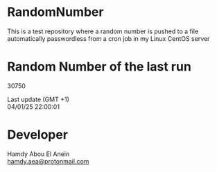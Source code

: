 # RandomNumber    
This is a test repository where a random number is pushed to a file automatically passwordless from a cron job in my Linux CentOS server    
# Random Number of the last run   
30750
      
Last update (GMT +1)    
04/01/25 22:00:01
# Developer    
Hamdy Abou El Anein   
hamdy.aea@protonmail.com
